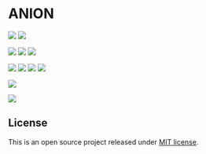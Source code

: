 # ANION

[![](https://img.shields.io/github/pipenv/locked/python-version/paduszyk/anion?logo=python)](https://www.python.org)
[![](https://img.shields.io/github/pipenv/locked/dependency-version/paduszyk/anion/django/main?logo=django&color=green)](https://github.com/django/django)

[![](https://results.pre-commit.ci/badge/github/paduszyk/anion/main.svg)](https://results.pre-commit.ci/latest/github/paduszyk/anion/main)
[![](https://img.shields.io/github/actions/workflow/status/paduszyk/anion/ci.yaml?branch=main&logo=github)](https://github.com/paduszyk/anion/blob/main/.github/workflows/ci.yaml)
[![](https://img.shields.io/codecov/c/gh/paduszyk/anion?logo=codecov)](https://codecov.io/gh/paduszyk/anion)

[![](https://img.shields.io/badge/linter-flake8-blue)](https://flake8.pycqa.org/)
[![](https://img.shields.io/badge/code%20style-black-black)](https://github.com/psf/black)
[![](https://img.shields.io/badge/imports-isort-%231674b1?style=flat&labelColor=ef8336)](https://pycqa.github.io/isort/)
[![](https://img.shields.io/badge/docstrings-docformatter-lightgrey)](https://github.com/PyCQA/docformatter)

[![](https://img.shields.io/github/license/paduszyk/anion?label=license)](LICENSE)

[![](https://img.shields.io/badge/gitmoji-%20😜%20😍-FFDD67.svg)](https://gitmoji.dev)

## License

This is an open source project released under [MIT license](LICENSE).
